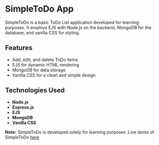 # SimpleToDo App

SimpleToDo is a basic ToDo List application developed for learning purposes. It employs EJS with Node.js on the backend, MongoDB for the database, and vanilla CSS for styling.

## Features

- Add, edit, and delete ToDo items
- EJS for dynamic HTML rendering
- MongoDB for data storage
- Vanilla CSS for a clean and simple design

## Technologies Used

- **Node.js**
- **Express.js**
- **EJS**
- **MongoDB**
- **Vanilla CSS**

**Note:** SimpleToDo is developed solely for learning purposes .Live demo of SimpleToDo [here](https://todolist-zyy1.onrender.com/)
